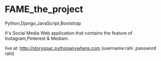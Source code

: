 # FAME_the_project

Python,Django,JavaScript,Bootstrap

It's Social Media Web application that contains the feature of Instagram,Pinterest & Mediam.

live at:
http://storyspac.pythonanywhere.com (username:rahi ,password rahi)
